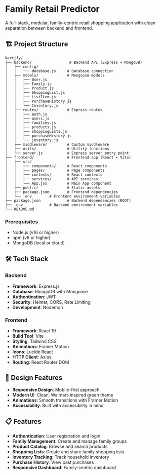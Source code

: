 # Family Retail Predictor

A full-stack, modular, family-centric retail shopping application with clean separation between backend and frontend.

## 🏗️ Project Structure

```
kartify/
├── backend/                 # Backend API (Express + MongoDB)
│   ├── config/
│   │   └── database.js     # Database connection
│   ├── models/             # Mongoose models
│   │   ├── User.js
│   │   ├── Family.js
│   │   ├── Product.js
│   │   ├── ShoppingList.js
│   │   ├── ListItem.js
│   │   ├── PurchaseHistory.js
│   │   └── Inventory.js
│   ├── routes/             # Express routes
│   │   ├── auth.js
│   │   ├── users.js
│   │   ├── families.js
│   │   ├── products.js
│   │   ├── shoppingLists.js
│   │   ├── purchaseHistory.js
│   │   └── inventory.js
│   ├── middleware/         # Custom middleware
│   ├── utils/              # Utility functions
│   └── server.js           # Express server entry point
├── frontend/               # Frontend app (React + Vite)
│   ├── src/
│   │   ├── components/     # React components
│   │   ├── pages/          # Page components
│   │   ├── contexts/       # React contexts
│   │   ├── services/       # API services
│   │   └── App.jsx         # Main App component
│   ├── public/             # Static assets
│   ├── package.json        # Frontend dependencies
│   └── .env        # Frontend environment variables
├── package.json            # Backend dependencies (ROOT)
├── .env            # Backend environment variables
└── README.md
```


### Prerequisites
- Node.js (v16 or higher)
- npm (v8 or higher)
- MongoDB (local or cloud)


## 🛠️ Tech Stack

### Backend
- **Framework**: Express.js
- **Database**: MongoDB with Mongoose
- **Authentication**: JWT
- **Security**: Helmet, CORS, Rate Limiting
- **Development**: Nodemon

### Frontend
- **Framework**: React 19
- **Build Tool**: Vite
- **Styling**: Tailwind CSS
- **Animations**: Framer Motion
- **Icons**: Lucide React
- **HTTP Client**: Axios
- **Routing**: React Router DOM

## 🎨 Design Features

- **Responsive Design**: Mobile-first approach
- **Modern UI**: Clean, Walmart-inspired green theme
- **Animations**: Smooth transitions with Framer Motion
- **Accessibility**: Built with accessibility in mind

## 📋 Features

- **Authentication**: User registration and login
- **Family Management**: Create and manage family groups
- **Product Catalog**: Browse and search products
- **Shopping Lists**: Create and share family shopping lists
- **Inventory Tracking**: Track household inventory
- **Purchase History**: View past purchases
- **Responsive Dashboard**: Family-centric dashboard
